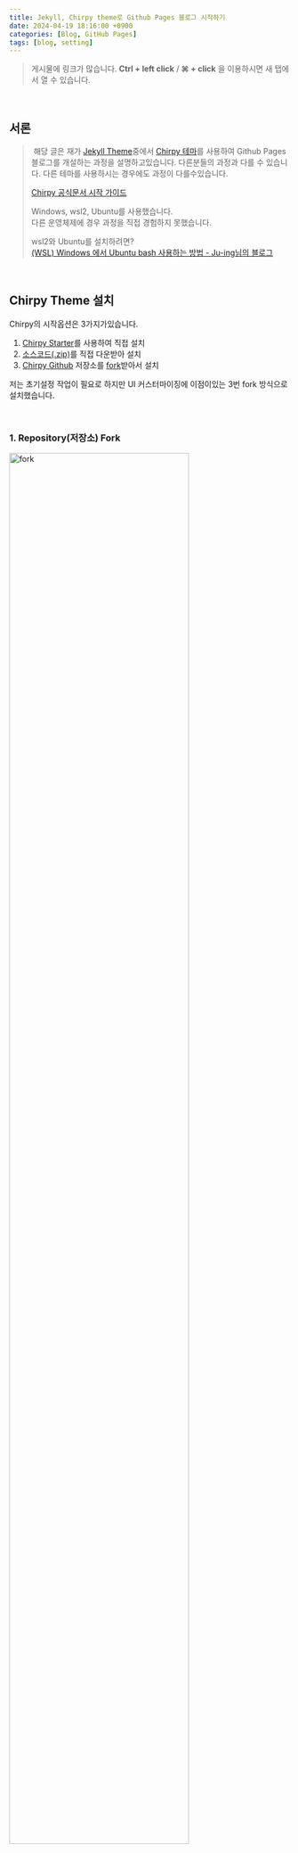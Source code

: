```yaml
---
title: Jekyll, Chirpy theme로 Github Pages 블로그 시작하기
date: 2024-04-19 18:16:00 +0900
categories: [Blog, GitHub Pages]
tags: [blog, setting]
---
```


> 게시물에 링크가 많습니다. **Ctrl + left click** / **&#8984; + click** 을 이용하시면 새 탭에서 열 수 있습니다.

<br />

## 서론

> &nbsp;해당 글은 재가 [Jekyll Theme](https://github.com/topics/jekyll-theme)중에서 [Chirpy 테마](https://github.com/cotes2020/jekyll-theme-chirpy)를 사용하여 Github Pages블로그를 개설하는 과정을 설명하고있습니다. 다른분들의 과정과 다를 수 있습니다. 다른 테마를 사용하시는 경우에도 과정이 다를수있습니다.
>
> [Chirpy 공식문서 시작 가이드](https://chirpy.cotes.page/posts/getting-started/)
>
> Windows, wsl2, Ubuntu를 사용했습니다.  
> 다른 운영체제에 경우 과정을 직접 경험하지 못했습니다.
>
> wsl2와 Ubuntu를 설치하려면?  
> [(WSL) Windows 에서 Ubuntu bash 사용하는 방법 - Ju-ing님의 블로그](https://blog.ju-ing.com/posts/WSL-ubuntu-bash-install/)

<!-- > [[Windows] WSL2로 리눅스 설치 및 기본 사용법 - LainyZine님의 블로그](https://www.lainyzine.com/ko/article/how-to-install-wsl2-and-use-linux-on-windows-10/) -->

<br />

## Chirpy Theme 설치

Chirpy의 시작옵션은 3가지가있습니다.

1. [Chirpy Starter](https://github.com/new?template_name=chirpy-starter&template_owner=cotes2020)를 사용하여 직접 설치
1. [소스코드(.zip)](https://github.com/cotes2020/jekyll-theme-chirpy/releases)를 직접 다운받아 설치
1. [Chirpy Github](https://github.com/cotes2020/jekyll-theme-chirpy) 저장소를 [fork](https://github.com/cotes2020/jekyll-theme-chirpy/fork)받아서 설치

저는 초기설정 작업이 필요로 하지만 UI 커스터마이징에 이점이있는 3번 fork 방식으로 설치했습니다.

<br />

### 1. Repository(저장소) Fork

<img width="80%" src="/assets/img/posts-img/240419/fork_01.png" alt="fork" />

Chirpy저장소에서 fork를 클릭한 뒤 <span style="color:yellowgreen">Create fork</span>를 클릭하시면  
내 저장소로 jekyll-theme-chirpy를 포크로 찍어옵니다.

<br />

### 2. Fork한 저장소 이름 바꾸기

<img width="90%" src="/assets/img/posts-img/240419/change_name_01.png" alt="changeName" />

저장소 - Settings - General - Repository name을 username.github.io로 작성하신 후 Rename을 눌러 바꿔주시면됩니다.

> jekyll-theme-chirpy -> [GitHub ID].github.io

<br />

### 3. 저장소 로컬로 가져오기(clone)

```shell
git clone https://github.com/gunw0-0/gunw0-0.github.io.git
```

로컬에서 Shell을 열어 원하시는 위치로 이동한 뒤 Fork한 저장소를 Clone 합니다.

<br />

### 4. 로컬 **Chirpy 초기화** 하기

```shell
bash tools/init # 또는 bash tools/init.sh
```

저는 여기서 많이 해맸는데요. Chirpy 사용하기 위해선 `tools/init` 명령을 꼭 수행 진행해야합니다.  
로컬로 Clone한 폴더에 tools - init 파일을 bash로 실행시키는 명령어이며, Unix 계열 운영체제에서 사용이 가능하다고 합니다.  
macOS나 Linux에선 바로 실행이 가능하지만 Windows에서 사용하기위해 Linux환경을 구축해야하며 WSL(Windows Subsystem for Linux)가 필요합니다.

> _WSL2 설치하려면?_  
> [(WSL) Windows 에서 Ubuntu bash 사용하는 방법 - Ju-ing님의 블로그](https://blog.ju-ing.com/posts/WSL-ubuntu-bash-install/){:target="\_blank"}

macOS 혹은 Linux를 사용하신다면 초기화해주시고 다음으로 넘어가시면 되겠습니다.

<br />

#### 4-1. (Windows) Linux 환경에서 최신 버전의 node.js를 설치

wsl2와 Ubuntu 설치하셨다면 Linux환경에서 최신 버전의 node.js를 설치해야합니다.

바로 Ubuntu에서 `sudo apt install node` 명령으로 node를 설치하시면 Ubuntu에 포함된 node.js는 v12.22.9 버전이기에 `tools/init` 명령어가 정상적으로 실행되지 않습니다.

2024년 04월 19일 기준으로 node.js의 최신버전은 21.7.1버전이고 LTS버전은 20.12.0 입니다. 최신 버전은 불안정하고 일부 모듈이 작동하지 않을 수 있으니 20.x 버전을 curl로 다운받는 방법을 설명하겠습니다.

> [공식사이트](https://nodejs.org){:target="\_blank"}_에서 node.js 최신버전을 확인할 수 있습니다._

<br />

Ubuntu을 실행하여 다음 명령을 순서대로 실행해주세요.

```shell
sude apt update
```

```shell
sudo apt-get install curl
```

```shell
curl -sL https://deb.nodesource.com/setup_20.x | sudo -E bash -
```

```shell
sudo apt-get install nodejs npm
```

설치가 완료되셨으면 `node -v`, `npm -v`명령으로 최신버전인지 확인합니다.

<br />

#### 4-2 이제 진짜 초기화 하자

다시 로컬환경에서 Shell을 열어주시고 Chirpy폴더로 이동합니다.

Shell 명령으로 `bash` 혹은 `wsl`을 입력하시면 Linux환경으로 로컬폴더를 열 수 있습니다.  
`npm install`을 실행해주시고 `bash tools/init`명령을 실행하시면 초기화가 진행 됩니다.

<br />

여기서 저 같은 경우 초기화가 진행되지않으면서 두가지 문제를 경험하게 되었는데요.

- _error 1_ : tools/init: line : $'\r': command not found

  > Windows와 Linux는 개행방식(줄바꿈 등)이 달라서 생긴 문제입니다.
  >
  > 저는 /tools/init 파일을 에디터로 열어 LF로 바꿔서 해결했습니다.
  > <img width="70%" src="/assets/img/posts-img/240419/crlf_error.png" alt="crlf_error" />
  >
  > 개행방식을 _LF_ 바꿨다면 `init` 파일을 `git add tools/init` 해주세요.  
  > git add를 진행하지않으면 `init`파일 `line:45`에 의해서 파일이 staging 상태가 아니라는 Error 코드가 뜨게됩니다.  
  > `Error: Commit unstaged files first, and then run this tool again.`

- _error 2_ : mv: cannot stat '.github/workflows/starter/pages-deploy.yml': No such file or directory
  > `init` 파일 `line:93`  
  > github action, workflow를 실행시킬 pages-deploy.yml파일이 없다는데요.  
  > `npm install`명령을 실행하지않아서 Clone한 폴더에서 `npm install`을 실행해서 해결했습니다..

error를 해결 후 다시 `bash tools/init`을 실행하여 초기화를 진행했습니다.🥳🥳

<br />

## **로컬**에서 Jekyll 실행

Github Pages에 업로드하기전 로컬서버에서 작업할 수 있는 환경을 jekyll로 구축합니다.

<br />

### 1. ruby 설치

[Jekyll Installation](https://jekyllrb.com/docs/installation/){:target="\_blank"}

Jekyll을 사용하기 위해서 먼저 ruby를 설치해 주시면 됩니다. 운영체제마다 설치 방법이 상이합니다.

- macOS - Bomebrew

```shell
brew install ruby
```

- Windows - [Ruby Installer](https://rubyinstaller.org/downloads/){:target="\_blank"}

wsl로 설치 하는 방법이 있지만 저는 설치가 진행 되지않아서 홈페이지에서 직접 설치했습니다.

1. WITH DEVKIT - 가장 위에있는 => Ruby+Devkit 3.2.3-1 (x64) 다운로드 _- 2024.04.19_
1. `.exe` 파일을 실행하여 ruby 설치
1. 설치가 완료되면 `Start Command Prompt with Ruby` 실행
1. 아래 명령을 실행

```ruby
gem install jekyll minima bundler jekyll-feed tzinfo-data
```

`5 gems installed`을 확인한 뒤 `jekyll -v` 및 `bundler -v`로 설치 확인

<br />

### 2. 의존성 모듈 설치하기

Chirpy폴더로 돌아와 아래 명령을 실행하여 모듈을 설치합니다.

```shell
bundle
```

> 저는 Linux환경말고 Windows shell(터미널)에서 실행해야 설치가 진행 되었습니다.

<br />

### 3. Jekyll 실행하기

모듈까지 설치해서 Chirpy폴더에 `Gemfile.lock`이 생성되었다면 아래 명령으로 로컬 서버를 실행합니다!

```shell
jekyll serve
```

실행되지 않을 경우 `bundle exec jekyll s`명령을 실행합니다.

<img src="/assets/img/posts-img/240419/jekyll.png" alt="jekyll실행" />

🤔 음.. 서버 주소가 [4000포트](http://localhost:4000/) 라고 적혀있네요.

<br />

<img src="/assets/img/posts-img/240419/jekyll-run.png" alt="jekyll" />

정상적으로 실행되었다면 `tools/init`을 실행하여 초기화된 상태에 Chirpy UI가 보입니다!

> 만약 초기화를 진행하지않게되면 서버에 `.js` 파일이 없다는 문구가 계속 뜨게되며 많은 요소들이 재기능하지 못하게 됩니다.

<br />

## GitHub Pages로 배포하기

이제 마지막으로 Github Pages로 push하여 블로그를 배포하겠습니다.

저는 초기화가 진행되면서 원격저장소와 로컬저장소의 차이때문에 push가 진행 되지않았습니다.

여기서 GitHub 파일들을 Pull 또는 Patch 해버리면 다시 초기화를 진행해야하는 불상사가 일어날 수 있습니다.  
~~_저는 두번 했습니다...._~~

<br />

### 1. 초기 설정 (\_config.yml)

로컬폴더 최상단에 있는 `_config.yml`은 블로그 환경을 설정할 수 있습니다.  
해당 글에서는 배포하기전 기본 설정만 다루고 자세한 설정은 다음 글에서 다루겠습니다!

- `lang` : `ko-KR`, 언어를 한글로 설정하고 기본값은 en `/_data/locales/ko-KR`
- `timezone` : `Asia/Seoul` 한국 표준시(UTC +0900)로 설정
- `title` : 블로그 왼쪽 사이드바 제목
- `tagline` : 제목 아래 슬로건
- `url` : `https://[GitHub ID].github.io` 로 설정

<br />

### 2. 첫번째 포스팅 해보기

블로그 글은 `/_posts`에 `.md`, `.markdown` 확장자 파일들로 구성됩니다.  
글을 작성 요령은 아래와 같습니다.

1. 파일명 : **YYYY-MM-DD-URL_NAME.md**
1. 확장자는 `.md ` 또는 `.markdown`를 사용해야합니다. \_(짧은게 좋겠죠?)\_
1. URL과 마찬가지로 파일명에 공백은 `-`로 대체해야합니다.
1. 글은 꼭 `/_posts` 폴더에 작성해야합니다.
1. front metter를 사용해 글의 레이아웃을 구성합니다.
   [Front Metter 공식문서](https://chirpy.cotes.page/posts/write-a-new-post/#front-matter)

```markdown
---
title: TITLE
date: YYYY-MM-DD HH:MM:SS +/-TTTT
categories: [TOP_CATEGORIE, SUB_CATEGORIE]
tags: [TAG] # TAG names should always be lowercase
---
```

Front Metter는 기본적으로 게시물 최상단에 위치해야하며 아래와 같이 작성해야합니다.

```markdown
---
title: Jekyll, Chirpy theme로 Github Pages 블로그 시작하기
date: 2024-04-19 18:16:00 +0900
categories: [Blog, GitHub Pages]
tags: [blog, setting]
---
```

> 설정을 마치셨으면 push하기 전에 `.gitignore` 파일에서 `Gemfile.lock`을 추가해서 staged에 올라갈 파일에서 제외시켜주세요.

<br />

### 3. Add Commit Push

저같은 경우 원격저장소에 변경이력이 떠서 강제로 push하는 방법을 선택했습니다.

#### `git add` 전에 확인사항

1. .gitignore 목록에 `Gemfile.lock`이 적혀있는지 확인

> 모든 파일을 Staging 상태로 만든 뒤 commit해줍니다.
>
> ```shell
> git add .
> ```
>
> ```shell
> git commit -m 'initial commit'
> ```
>
> 만약 개행방식 경고가 뜬다면?  
> `git config --global core.autocrlf true` 명령을 실행해주세요.  
> 파일을 staging 상태로 만들 때 자동으로 LF를 CRLF로 변경해줍니다.  
> 이후 commit시 다시 CRLF에서 LF로 변경한 후 commit합니다.

#### push전 확인 및 설정사항

1. Github Free 요금제를 사용중이라면 저장소는 항상 Public 상태여야합니다.
1. Github 원격저장소 -> setting -> pages -> Build and deployment -> Source를 Deploy from ad branch 에서 GitHub Actions로 변경해주기

> 원격저장소 따위 무시하고 강제 push
>
> ```shell
> git push -u origin master --force
> ```

<br />

### 4. Github action 확인하기

방금 원격저장소로 push한 "initial commit" commit이 `.github/workflows/pages-deploy.yml`에 의해서 자동으로 Build -> Deployment를 진행하게됩니다.  
Github 저장소의 Actions탭에서 진행상황을 확인할 수 있습니다.

<img width="70%" src="/assets/img/posts-img/240419/action_01.png" alt="action01" />

<img width="70%" src="/assets/img/posts-img/240419/action_02.png" alt="action02" />

commit이 workflow에서 오류가 없다면 초록불이 들어온 뒤 자동으로 배포하게되며,  
`저장소 명 : [Github ID].github.io`을 주소창에 입력하면 Github Pages에 배포된 Chirpy UI를 확인하실 수 있습니다. 🥳🥳🥳

<br />

## 마무리

블로그 개설하면서 많은 사람들의 도움을 받은만큼 이 글도 누군가에 도움이 되었으면 좋습니다. 재가 진행해온 과정에서 생략없이 작성되었지만 모두가 같은 환경이 아니기때문에 이대로 진행한다해도 오류가 있을 수 있겠지만 꼭 해결되시길 바랄게요!

다음 글에선 Chirpy 테마 커스터마이징하는 글을 작성해볼까합니다. 읽어주셔서 감사합니다!

<br />
<br />
<br />

> 블로그 개설에 도움을 받은 자료
>
> - [Jekyll Chirpy 테마 사용하여 블로그 만들기 - 하얀눈길님의 블로그](https://www.irgroup.org/posts/jekyll-chirpy){:target="\_blank"}
> - [[개발자 블로그] Jekyll의 Chirpy테마로 깃허브 블로그 만들기 - J1mmyson님의 블로그](https://j1mmyson.github.io/posts/StartingBlog){:target="\_blank"}
> - [Github blog 만들기 (chirpy theme) - Ju-ing님의 블로그](https://blog.ju-ing.com/posts/Github-blog-chirpy-theme){:target="\_blank"}
> - [jekyll/Chripy로 GitHub Pages 만들기 - NUGA님의 블로그](https://nugabox.github.io/posts/jekyll-Chirpy%EB%A1%9C-GitHub-Pages-%EB%A7%8C%EB%93%A4%EA%B8%B0){:target="\_blank"}
> - [Chirpy 테마 적용 시 \*.min.js 문제 - 김세훈님의 블로그](https://syehoonkim.github.io/posts/applying_chirpy_theme){:target="\_blank"}
